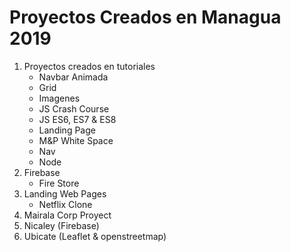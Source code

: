 <h1>Proyectos Creados en Managua 2019</h1>

<ol>
    <li>Proyectos creados en tutoriales
        <ul>
            <li>Navbar Animada</li>
            <li>Grid</li>
            <li>Imagenes</li>
            <li>JS Crash Course</li>
            <li>JS ES6, ES7 & ES8</li>
            <li>Landing Page</li>
            <li>M&P White Space</li>
            <li>Nav</li>
            <li>Node</li>
        </ul>
    </li>
    <li>Firebase
        <ul>
            <li>Fire Store</li>
        </ul>
    </li>
    <li>Landing Web Pages
        <ul>
            <li>Netflix Clone</li>
        </ul>
    </li>
    <li>Mairala Corp Proyect</li>
    <li>Nicaley (Firebase)</li>
    <li>Ubicate (Leaflet & openstreetmap)</li>
</ol>
